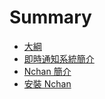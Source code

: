 # Summary

* [大綱](README.md)
* [即時通知系統簡介](chapter1/aa.md)
* [Nchan 簡介](chapter1/nchan-jian-jie.md)
* [安裝 Nchan](test.md)

